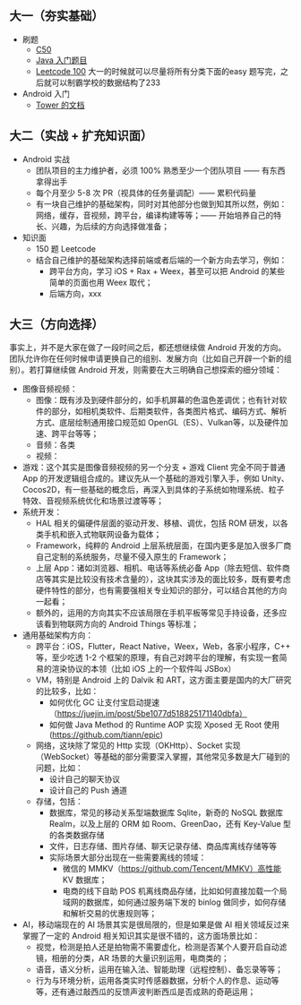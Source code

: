 ## 大一（夯实基础）

- 刷题
    - [C50](https://tower.im/projects/a1482d8ab658462eb68a7557cb1ba897/docs/4d938fcdf1484dfda23c0739fea7fc00/)
    - [Java 入门题目](https://github.com/Muxi-Studio/Android-Wiki/blob/master/Java101.md/JavaQuiz.md)
    - [Leetcode 100](https://leetcode.com/problemset/all/)
    大一的时候就可以尽量将所有分类下面的easy 题写完，之后就可以制霸学校的数据结构了233
- Android 入门 
    - [Tower 的文档](https://tower.im/projects/a1482d8ab658462eb68a7557cb1ba897/docs/bb17df44f8554d0fb3929cb9fb251e50/) 


## 大二（实战 + 扩充知识面）

- Android 实战
    - 团队项目的主力维护者，必须 100% 熟悉至少一个团队项目 —— 有东西拿得出手
    - 每个月至少 5-8 次 PR（视具体的任务量调配）—— 累积代码量
    - 有一块自己维护的基础架构，同时对其他部分也做到知其所以然，例如：网络，缓存，音视频，跨平台，编译构建等等；—— 开始培养自己的特长、兴趣，为后续的方向选择做准备；
- 知识面
    - 150 题 Leetcode
    - 结合自己维护的基础架构选择前端或者后端的一个新方向去学习，例如：
        - 跨平台方向，学习 iOS + Rax + Weex，甚至可以把 Android 的某些简单的页面也用 Weex 取代；
        - 后端方向，xxx

## 大三（方向选择）

事实上，并不是大家在做了一段时间之后，都还想继续做 Android 开发的方向。团队允许你在任何时候申请更换自己的组别、发展方向（比如自己开辟一个新的组别）。若打算继续做 Android 开发，则需要在大三明确自己想探索的细分领域：

- 图像音频视频：
    - 图像：既有涉及到硬件部分的，如手机屏幕的色温色差调优；也有针对软件的部分，如相机类软件、后期类软件，各类图片格式、编码方式、解析方式、底层绘制通用接口规范如 OpenGL（ES）、Vulkan等，以及硬件加速、跨平台等等；
    - 音频：各类
    - 视频：
- 游戏：这个其实是图像音频视频的另一个分支 + 游戏 Client 完全不同于普通 App 的开发逻辑组合成的。建议先从一个基础的游戏引擎入手，例如 Unity、Cocos2D，有一些基础的概念后，再深入到具体的子系统如物理系统、粒子特效、音视频系统优化和场景过渡等等；
- 系统开发：
    - HAL 相关的偏硬件层面的驱动开发、移植、调优，包括 ROM 研发，以各类手机和嵌入式物联网设备为载体；
    - Framework，纯粹的 Android 上层系统层面，在国内更多是加入很多厂商自己定制的系统服务，尽量不侵入原生的 Framework；
    - 上层 App：诸如浏览器、相机、电话等系统必备 App（除去短信、软件商店等其实是比较没有技术含量的），这块其实涉及的面比较多，既有要考虑硬件特性的部分，也有需要强相关专业知识的部分，可以结合其他的方向一起看；
    - 额外的，运用的方向其实不应该局限在手机平板等常见手持设备，还多应该看到物联网方向的 Android Things 等标准；
- 通用基础架构方向：
    - 跨平台：iOS，Flutter，React Native，Weex，Web，各家小程序，C++ 等，至少吃透 1-2 个框架的原理，有自己对跨平台的理解，有实现一套简易的渲染协议的本领（比如 iOS 上的一个软件叫 JSBox）
    - VM，特别是 Android 上的 Dalvik 和 ART，这方面主要是国内的大厂研究的比较多，比如：
        - 如何优化 GC 让支付宝启动提速（https://juejin.im/post/5be1077d518825171140dbfa）
        - 如何做 Java Method 的 Runtime AOP 实现 Xposed 无 Root 使用 (https://github.com/tiann/epic)
    - 网络，这块除了常见的 Http 实现（OKHttp）、Socket 实现（WebSocket）等基础的部分需要深入掌握，其他常见多数是大厂碰到的问题，比如：
        -  设计自己的聊天协议
        -  设计自己的 Push 通道
    - 存储，包括：
        - 数据库，常见的移动关系型端数据库 Sqlite，新奇的 NoSQL 数据库 Realm，以及上层的 ORM 如 Room、GreenDao，还有 Key-Value 型的各类数据存储
        - 文件，日志存储、图片存储、聊天记录存储、商品库离线存储等等
        - 实际场景大部分出现在一些需要离线的领域：
            - 微信的 MMKV（https://github.com/Tencent/MMKV）高性能 KV 数据库；
            - 电商的线下自助 POS 机离线商品存储，比如如何直接加载一个局域网的数据库，如何通过服务端下发的 binlog 做同步，如何存储和解析交易的优惠规则等；
- AI，移动端现在的 AI 场景其实是很局限的，但是如果是做 AI 相关领域反过来掌握了一定的 Android 相关知识其实是很不错的，这方面场景比如：
    - 视觉，检测是拍人还是拍物需不需要虚化，检测是否某个人要开启自动滤镜，相册的分类，AR 场景的大量识别运用，电商类的；
    - 语音，语义分析，运用在输入法、智能助理（远程控制）、备忘录等等；
    - 行为与环境分析，运用各类实时传感器数据，分析个人的作息、运动等等，还有通过敲西瓜的反馈声波判断西瓜是否成熟的奇葩运用；
     


